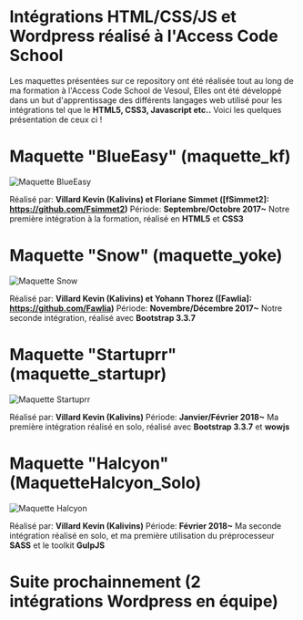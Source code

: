 # Intégrations HTML/CSS/JS et Wordpress réalisé à l'Access Code School

Les maquettes présentées sur ce repository ont été réalisée tout au long de ma formation à l'Access Code School de Vesoul,
Elles ont été développé dans un but d'apprentissage des différents langages web utilisé pour les intégrations tel que le **HTML5, CSS3, Javascript etc..**
Voici les quelques présentation de ceux ci !

# Maquette "BlueEasy" (maquette_kf)

![Maquette BlueEasy](https://image.noelshack.com/fichiers/2018/17/4/1524778105-blueeasy.png "Maquette BlueEasy")

Réalisé par: **Villard Kevin (Kalivins) et Floriane Simmet ([fSimmet2]: https://github.com/Fsimmet2)**
Période: **Septembre/Octobre 2017~**
Notre première intégration à la formation, réalisé en **HTML5** et **CSS3**

# Maquette "Snow" (maquette_yoke)

![Maquette Snow](https://image.noelshack.com/fichiers/2018/17/4/1524778649-snow.png "Maquette Snow")

Réalisé par: **Villard Kevin (Kalivins) et Yohann Thorez ([Fawlia]: https://github.com/Fawlia)**
Période: **Novembre/Décembre 2017~**
Notre seconde intégration, réalisé avec **Bootstrap 3.3.7**

# Maquette "Startuprr" (maquette_startupr)

![Maquette Startuprr](https://image.noelshack.com/fichiers/2018/17/4/1524779203-startupr.png "Maquette Startuprr")

Réalisé par: **Villard Kevin (Kalivins)**
Période: **Janvier/Février 2018~**
Ma première intégration réalisé en solo, réalisé avec **Bootstrap 3.3.7** et **wowjs**

# Maquette "Halcyon" (MaquetteHalcyon_Solo)

![Maquette Halcyon](https://image.noelshack.com/fichiers/2018/17/4/1524779499-halcyon.png "Maquette Halcyon")

Réalisé par: **Villard Kevin (Kalivins)**
Période: **Février 2018~**
Ma seconde intégration réalisé en solo, et ma première utilisation du préprocesseur **SASS** et le toolkit **GulpJS**

# Suite prochainnement (2 intégrations Wordpress en équipe)
